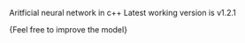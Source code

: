 
Aritficial neural network in c++
Latest working version is v1.2.1

{Feel free to improve the model}

